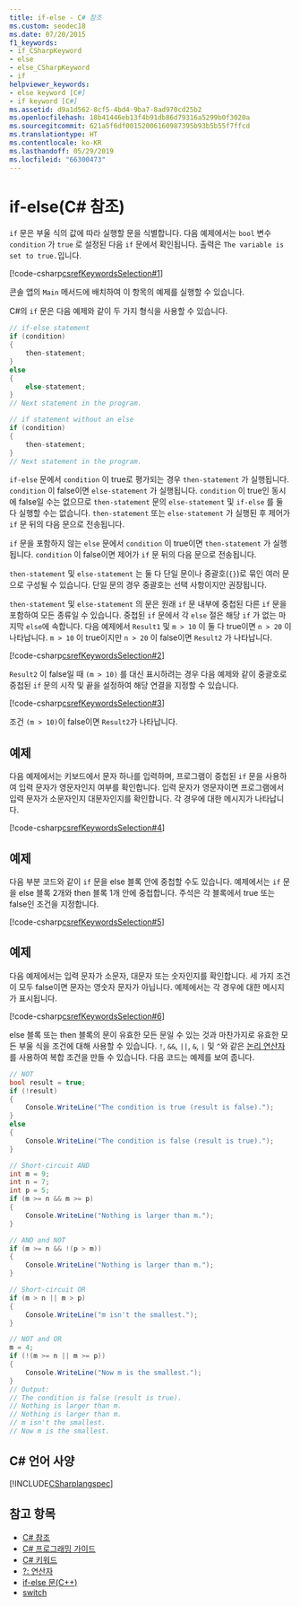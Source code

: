 ```yaml
---
title: if-else - C# 참조
ms.custom: seodec18
ms.date: 07/20/2015
f1_keywords:
- if_CSharpKeyword
- else
- else_CSharpKeyword
- if
helpviewer_keywords:
- else keyword [C#]
- if keyword [C#]
ms.assetid: d9a1d562-8cf5-4bd4-9ba7-8ad970cd25b2
ms.openlocfilehash: 18b41446eb13f4b91db86d79316a5299b0f3020a
ms.sourcegitcommit: 621a5f6df00152006160987395b93b5b55f7ffcd
ms.translationtype: HT
ms.contentlocale: ko-KR
ms.lasthandoff: 05/29/2019
ms.locfileid: "66300473"
---
```

# <a name="if-else-c-reference"></a>if-else(C# 참조)

`if` 문은 부울 식의 값에 따라 실행할 문을 식별합니다. 다음 예제에서는 `bool` 변수 `condition` 가 `true` 로 설정된 다음 `if` 문에서 확인됩니다. 출력은 `The variable is set to true.`입니다.

[!code-csharp[csrefKeywordsSelection#1](~/samples/snippets/csharp/VS_Snippets_VBCSharp/csrefKeywordsSelection/CS/csrefKeywordsSelection.cs#1)]

콘솔 앱의 `Main` 메서드에 배치하여 이 항목의 예제를 실행할 수 있습니다.

C#의 `if` 문은 다음 예제와 같이 두 가지 형식을 사용할 수 있습니다.

```csharp
// if-else statement
if (condition)
{
    then-statement;
}
else
{
    else-statement;
}
// Next statement in the program.

// if statement without an else
if (condition)
{
    then-statement;
}
// Next statement in the program.
```

`if-else` 문에서 `condition` 이 true로 평가되는 경우 `then-statement` 가 실행됩니다. `condition` 이 false이면 `else-statement` 가 실행됩니다. `condition` 이 true인 동시에 false일 수는 없으므로 `then-statement` 문의 `else-statement` 및 `if-else` 를 둘 다 실행할 수는 없습니다. `then-statement` 또는 `else-statement` 가 실행된 후 제어가 `if` 문 뒤의 다음 문으로 전송됩니다.

`if` 문을 포함하지 않는 `else` 문에서 `condition` 이 true이면 `then-statement` 가 실행됩니다. `condition` 이 false이면 제어가 `if` 문 뒤의 다음 문으로 전송됩니다.

`then-statement` 및 `else-statement` 는 둘 다 단일 문이나 중괄호(`{}`)로 묶인 여러 문으로 구성될 수 있습니다. 단일 문의 경우 중괄호는 선택 사항이지만 권장됩니다.

`then-statement` 및 `else-statement` 의 문은 원래 `if` 문 내부에 중첩된 다른 `if` 문을 포함하여 모든 종류일 수 있습니다. 중첩된 `if` 문에서 각 `else` 절은 해당 `if` 가 없는 마지막 `else`에 속합니다. 다음 예제에서 `Result1` 및 `m > 10` 이 둘 다 true이면 `n > 20` 이 나타납니다. `m > 10` 이 true이지만 `n > 20` 이 false이면 `Result2` 가 나타납니다.

[!code-csharp[csrefKeywordsSelection#2](~/samples/snippets/csharp/VS_Snippets_VBCSharp/csrefKeywordsSelection/CS/csrefKeywordsSelection.cs#2)]

`Result2` 이 false일 때 `(m > 10)` 를 대신 표시하려는 경우 다음 예제와 같이 중괄호로 중첩된 `if` 문의 시작 및 끝을 설정하여 해당 연결을 지정할 수 있습니다.

[!code-csharp[csrefKeywordsSelection#3](~/samples/snippets/csharp/VS_Snippets_VBCSharp/csrefKeywordsSelection/CS/csrefKeywordsSelection.cs#3)]

조건 `(m > 10)`이 false이면 `Result2`가 나타납니다.

## <a name="example"></a>예제

다음 예제에서는 키보드에서 문자 하나를 입력하며, 프로그램이 중첩된 `if` 문을 사용하여 입력 문자가 영문자인지 여부를 확인합니다. 입력 문자가 영문자이면 프로그램에서 입력 문자가 소문자인지 대문자인지를 확인합니다. 각 경우에 대한 메시지가 나타납니다.

[!code-csharp[csrefKeywordsSelection#4](~/samples/snippets/csharp/VS_Snippets_VBCSharp/csrefKeywordsSelection/CS/csrefKeywordsSelection.cs#4)]

## <a name="example"></a>예제

다음 부분 코드와 같이 `if` 문을 else 블록 안에 중첩할 수도 있습니다. 예제에서는 `if` 문을 else 블록 2개와 then 블록 1개 안에 중첩합니다. 주석은 각 블록에서 true 또는 false인 조건을 지정합니다.

[!code-csharp[csrefKeywordsSelection#5](~/samples/snippets/csharp/VS_Snippets_VBCSharp/csrefKeywordsSelection/CS/csrefKeywordsSelection.cs#5)]

## <a name="example"></a>예제

다음 예제에서는 입력 문자가 소문자, 대문자 또는 숫자인지를 확인합니다. 세 가지 조건이 모두 false이면 문자는 영숫자 문자가 아닙니다. 예제에서는 각 경우에 대한 메시지가 표시됩니다.

[!code-csharp[csrefKeywordsSelection#6](~/samples/snippets/csharp/VS_Snippets_VBCSharp/csrefKeywordsSelection/CS/csrefKeywordsSelection.cs#6)]

else 블록 또는 then 블록의 문이 유효한 모든 문일 수 있는 것과 마찬가지로 유효한 모든 부울 식을 조건에 대해 사용할 수 있습니다. `!`, `&&`, `||`, `&`, `|` 및 `^`와 같은 [논리 연산자](../operators/boolean-logical-operators.md)를 사용하여 복합 조건을 만들 수 있습니다. 다음 코드는 예제를 보여 줍니다.

```csharp
// NOT
bool result = true;
if (!result)
{
    Console.WriteLine("The condition is true (result is false).");
}
else
{
    Console.WriteLine("The condition is false (result is true).");
}

// Short-circuit AND
int m = 9;
int n = 7;
int p = 5;
if (m >= n && m >= p)
{
    Console.WriteLine("Nothing is larger than m.");
}

// AND and NOT
if (m >= n && !(p > m))
{
    Console.WriteLine("Nothing is larger than m.");
}

// Short-circuit OR
if (m > n || m > p)
{
    Console.WriteLine("m isn't the smallest.");
}

// NOT and OR
m = 4;
if (!(m >= n || m >= p))
{
    Console.WriteLine("Now m is the smallest.");
}
// Output:
// The condition is false (result is true).
// Nothing is larger than m.
// Nothing is larger than m.
// m isn't the smallest.
// Now m is the smallest.
```

## <a name="c-language-specification"></a>C# 언어 사양

[!INCLUDE[CSharplangspec](~/includes/csharplangspec-md.md)]

## <a name="see-also"></a>참고 항목

- [C# 참조](../index.md)
- [C# 프로그래밍 가이드](../../programming-guide/index.md)
- [C# 키워드](index.md)
- [?: 연산자](../operators/conditional-operator.md)
- [if-else 문(C++)](/cpp/cpp/if-else-statement-cpp)
- [switch](switch.md)
